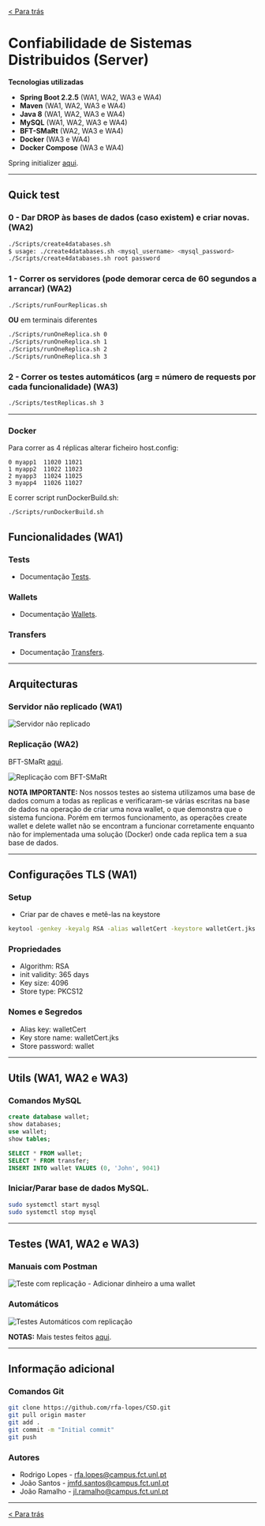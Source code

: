 [< Para trás](../README.md)
# Confiabilidade de Sistemas Distribuidos (Server)

**Tecnologias utilizadas**

* **Spring Boot 2.2.5** (WA1, WA2, WA3 e WA4)
* **Maven** (WA1, WA2, WA3 e WA4)
* **Java 8** (WA1, WA2, WA3 e WA4)
* **MySQL** (WA1, WA2, WA3 e WA4)
* **BFT-SMaRt** (WA2, WA3 e WA4)
* **Docker** (WA3 e WA4)
* **Docker Compose** (WA3 e WA4)

Spring initializer [aqui](https://start.spring.io/).

---

## Quick test
### 0 - Dar DROP às bases de dados (caso existem) e criar novas. (WA2)
```bash
./Scripts/create4databases.sh
$ usage: ./create4databases.sh <mysql_username> <mysql_password>
./Scripts/create4databases.sh root password
```

### 1 - Correr os servidores (pode demorar cerca de 60 segundos a arrancar) (WA2)

```bash
./Scripts/runFourReplicas.sh
```

**OU** em terminais diferentes

```bash
./Scripts/runOneReplica.sh 0
./Scripts/runOneReplica.sh 1
./Scripts/runOneReplica.sh 2
./Scripts/runOneReplica.sh 3
```
### 2 - Correr os testes automáticos (arg = número de requests por cada funcionalidade) (WA3)

```bash
./Scripts/testReplicas.sh 3
```

---
### Docker

Para correr as 4 réplicas alterar ficheiro host.config:
```
0 myapp1  11020 11021
1 myapp2  11022 11023
2 myapp3  11024 11025
3 myapp4  11026 11027
```

E correr script runDockerBuild.sh:

```bash
./Scripts/runDockerBuild.sh
```

## Funcionalidades (WA1)
### Tests
* Documentação [Tests](Documentation/TESTS.md).
### Wallets
* Documentação [Wallets](Documentation/WALLETS.md).
### Transfers
* Documentação [Transfers](Documentation/TRANSFERS.md).

---

## Arquitecturas

### Servidor não replicado (WA1)

![Servidor não replicado](Documentation/Images/WA1.png)

### Replicação (WA2)
BFT-SMaRt [aqui](https://github.com/bft-smart/library/wiki/Getting-Started-with-BFT-SMaRt).

![Replicação com BFT-SMaRt](Documentation/Images/WA2.png)

**NOTA IMPORTANTE:**
 Nos nossos testes ao sistema utilizamos uma base de dados comum a todas as replicas e verificaram-se várias escritas na base de dados na operação de criar uma nova wallet, o que demonstra que o sistema funciona.
 Porém em termos funcionamento, as operações create wallet e delete wallet não se encontram a funcionar corretamente enquanto não for implementada uma solução (Docker) onde cada replica tem a sua base de dados.

---

## Configurações TLS (WA1)

### Setup
* Criar par de chaves e metê-las na keystore
```bash
keytool -genkey -keyalg RSA -alias walletCert -keystore walletCert.jks -storepass wallet -validity 365 -keysize 4096 -storetype pkcs12
```

### Propriedades
* Algorithm: RSA
* init validity: 365 days
* Key size: 4096
* Store type: PKCS12

### Nomes e Segredos
* Alias key: walletCert
* Key store name: walletCert.jks
* Store password: wallet

---

## Utils (WA1, WA2 e WA3)
### Comandos MySQL
```SQL
create database wallet;
show databases;
use wallet;
show tables;

SELECT * FROM wallet;
SELECT * FROM transfer;
INSERT INTO wallet VALUES (0, 'John', 9041)
```
### Iniciar/Parar base de dados MySQL.
```bash
sudo systemctl start mysql
sudo systemctl stop mysql
```
---
## Testes (WA1, WA2 e WA3)

### Manuais com Postman
![Teste com replicação - Adicionar dinheiro a uma wallet](Documentation/Images/WA2_Working.png)

### Automáticos
![Testes Automáticos com replicação](Documentation/Images/WA3_AutomaticTests.png)

**NOTAS:** Mais testes feitos [aqui](Documentation/Images/).

---

## Informação adicional

### Comandos Git
```bash
git clone https://github.com/rfa-lopes/CSD.git
git pull origin master
git add .
git commit -m "Initial commit"
git push
```

### Autores
* Rodrigo Lopes - rfa.lopes@campus.fct.unl.pt
* João Santos - jmfd.santos@campus.fct.unl.pt
* João Ramalho - jl.ramalho@campus.fct.unl.pt

---

[< Para trás](../README.md)
